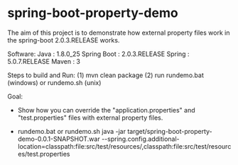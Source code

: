 # spring-boot-property-demo

The aim of this project is to demonstrate how external property files work in the spring-boot 2.0.3.RELEASE works.

Software:
Java        : 1.8.0_25
Spring Boot : 2.0.3.RELEASE
Spring      : 5.0.7.RELEASE
Maven       : 3

Steps to build and Run:
(1) mvn clean package
(2) run rundemo.bat (windows) or rundemo.sh (unix)

Goal:

 * Show how you can override the "application.properties" and "test.properties" files with external property files.

 * rundemo.bat or rundemo.sh
java -jar target/spring-boot-property-demo-0.0.1-SNAPSHOT.war --spring.config.additional-location=classpath:file:src/test/resources/,classpath:file:src/test/resources/test.properties
